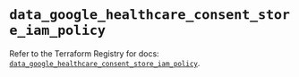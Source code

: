 # `data_google_healthcare_consent_store_iam_policy`

Refer to the Terraform Registry for docs: [`data_google_healthcare_consent_store_iam_policy`](https://registry.terraform.io/providers/hashicorp/google/6.6.0/docs/data-sources/healthcare_consent_store_iam_policy).
